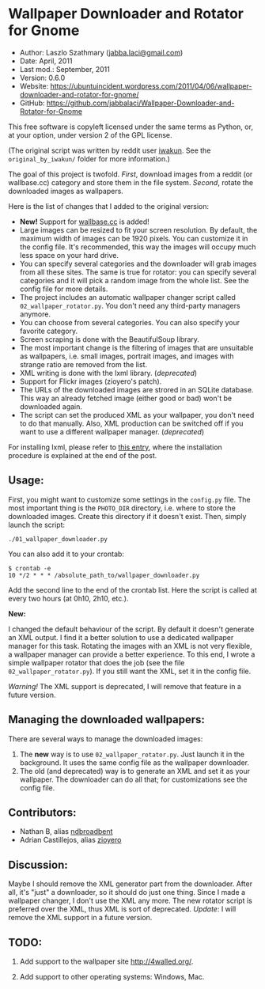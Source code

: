 Wallpaper Downloader and Rotator for Gnome
==========================================

* Author:    Laszlo Szathmary (<jabba.laci@gmail.com>)
* Date:      April, 2011
* Last mod.: September, 2011
* Version:   0.6.0
* Website:   <https://ubuntuincident.wordpress.com/2011/04/06/wallpaper-downloader-and-rotator-for-gnome/>
* GitHub:    <https://github.com/jabbalaci/Wallpaper-Downloader-and-Rotator-for-Gnome>

This free software is copyleft licensed under the same terms as Python, or,
at your option, under version 2 of the GPL license.

(The original script was written by reddit user [iwakun](http://www.reddit.com/user/iwakun).
See the `original_by_iwakun/` folder for more information.)

The goal of this project is twofold. *First*, download images from a reddit (or wallbase.cc) category and 
store them in the file system. *Second*, rotate the downloaded images as wallpapers.

Here is the list of changes that I added to the original version:

* **New!** Support for [wallbase.cc](http://wallbase.cc) is added!
* Large images can be resized to fit your screen resolution. By default,
  the maximum width of images can be 1920 pixels. You can customize it in the
  config file. It's recommended, this way the images will occupy much less space
  on your hard drive.
* You can specify several categories and the downloader will grab
  images from all these sites. The same is true for rotator: you can specify
  several categories and it will pick a random image from the whole list.
  See the config file for more details.
* The project includes an automatic wallpaper changer script
  called `02_wallpaper_rotator.py`. You don't need any third-party managers anymore.
* You can choose from several categories. You can also 
  specify your favorite category.
* Screen scraping is done with the BeautifulSoup library.
* The most important change is the filtering of images that are
  unsuitable as wallpapers, i.e. small images, portrait images, and
  images with strange ratio are removed from the list.
* XML writing is done with the lxml library. (*deprecated*)
* Support for Flickr images (zioyero's patch).
* The URLs of the downloaded images are strored in an SQLite database.
  This way an already fetched image (either good or bad) won't be downloaded again.
* The script can set the produced XML as your wallpaper, you don't need to
  do that manually. Also, XML production can be switched off if you want to
  use a different wallpaper manager. (*deprecated*)

For installing lxml, please refer to [this entry][1], where the 
installation procedure is explained at the end of the post.

[1]: https://pythonadventures.wordpress.com/2011/04/04/write-xml-to-file/


Usage:
------

First, you might want to customize some settings in the `config.py` file.
The most important thing is the `PHOTO_DIR` directory, i.e. where to store
the downloaded images. Create this directory if it doesn't exist.
Then, simply launch the script:

    ./01_wallpaper_downloader.py
    
You can also add it to your crontab:

    $ crontab -e
    10 */2 * * * /absolute_path_to/wallpaper_downloader.py
    
Add the second line to the end of the crontab list. Here the script is 
called at every two hours (at 0h10, 2h10, etc.).

**New:**

I changed the default behaviour of the script. By default it doesn't
generate an XML output. I find it a better solution to use a dedicated
wallpaper manager for this task. Rotating the images with an XML is not 
very flexible, a wallpaper manager can provide a better experience.
To this end, I wrote a simple wallpaper rotator that does the job (see 
the file `02_wallpaper_rotator.py`).
If you still want the XML, set it in the config file.

*Warning!* The XML support is deprecated, I will remove that feature in a future version.


Managing the downloaded wallpapers:
-----------------------------------

There are several ways to manage the downloaded images:

1. The **new** way is to use `02_wallpaper_rotator.py`. Just launch it in the
   background. It uses the same config file as the wallpaper 
   downloader.
2. The old (and deprecated) way is to generate an XML and set it as your wallpaper.
   The downloader can do all that; for customizations see the config file.


Contributors:
-------------

* Nathan B, alias [ndbroadbent][2]
* Adrian Castillejos, alias [zioyero][3]

[2]: https://github.com/ndbroadbent
[3]: https://github.com/zioyero


Discussion:
-----------

Maybe I should remove the XML generator part from the downloader. After all, it's
"just" a downloader, so it should do just one thing. Since I made a wallpaper
changer, I don't use the XML any more. The new rotator script is preferred over
the XML, thus XML is sort of deprecated. *Update*: I will remove the XML support
in a future version.


TODO:
-----

1. Add support to the wallpaper site <http://4walled.org/>.

2. Add support to other operating systems: Windows, Mac.

